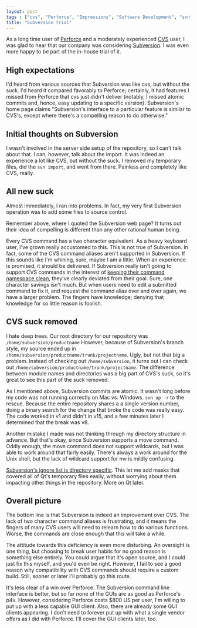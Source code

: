 ```yaml
---
layout: post
tags : ["cvs", "Perforce", "Impressions", "Software Development", "svn"]
title: "Subversion trial"
---
```

As a long time user of [Perforce][1] and a moderately experienced [CVS][2] user, I was glad to hear that our company was considering [Subversion][3]. I was even more happy to be part of the in-house trial of it.

[1]: http://www.perforce.com
[2]: http://www.nongnu.org/cvs/
[3]: http://subversion.tigris.org/

<!--more-->

## High expectations ##

I'd heard from various sources that Subversion was like cvs, but without the suck. I'd heard it compared favorably to Perforce; certainly, it had features I missed from Perforce that cvs just didn't deliver (notably, I missed atomic commits and, hence, easy updating to a specific version). Subversion's home page claims "Subversion's interface to a particular feature is similar to CVS's, except where there's a compelling reason to do otherwise."

## Initial thoughts on Subversion ##

I wasn't involved in the server side setup of the repository, so I can't talk about that. I can, however, talk about the import. It was indeed an experience a lot like CVS, but without the suck. I removed my temporary files, did the `svn import`, and went from there. Painless and completely like CVS, really.

## All new suck ##

Almost immediately, I ran into problems. In fact, my very first Subversion operation was to add some files to source control.

Remember above, where I quoted the Subversion web page? It turns out their idea of compelling is different than any other rational human being.

Every CVS command has a two character equivalent. As a heavy keyboard user, I've grown really accustomed to this. This is not true of Subversion. In fact, some of the CVS command aliases aren't supported in Subversion. If this sounds like I'm whining, sure, maybe I am a little. When an experience is promised, it should be delivered. If Subversion really isn't going to support CVS commands in the interest of [keeping their command namespace clean][4], they've clearly deviated from their goal. Sure, one character savings isn't much. But when users need to edit a submitted command to fix it, and request the command alias over and over again, we have a larger problem. The fingers have knowledge; denying that knowledge for so little reason is foolish.

[4]: http://svn.haxx.se/dev/archive-2006-10/0095.shtml

## CVS suck removed ##

I hate deep trees. Our root directory for our repository was `/home/subversion/productname` However, because of Subversion's branch style, my source ended up in `/home/subversion/productname/trunk/projectname`. Ugly, but not that big a problem. Instead of checking out `/home/subversion`, it turns out I can check out `/home/subversion/productname/trunk/projectname`. The difference between module names and directories was a big part of CVS's suck, so it's great to see this part of the suck removed.

As I mentioned above, Subversion commits are atomic. It wasn't long before my code was not running correctly on Mac vs. Windows. `svn up -r` to the rescue. Because the entire repository shares a a single version number, doing a binary search for the change that broke the code was really easy. The code worked in v1 and didn't in v15, and a few minutes later I determined that the break was v8.

Another mistake I made was not thinking through my directory structure in advance. But that's okay, since Subversion supports a move command. Oddly enough, the move command does not support wildcards, but I was able to work around that fairly easily. There's always a work around for the Unix shell, but the lack of wildcard support for mv is mildly confusing.

[Subversion's ignore list is directory specific][ignore]. This let me add masks that covered all of Qt's temporary files easily, without worrying about them impacting other things in the repository. More on Qt later.

[ignore]: http://svnbook.red-bean.com/en/1.1/ch07s02.html#svn-ch-7-sect-2.3.3

## Overall picture ##

The bottom line is that Subversion is indeed an improvement over CVS. The lack of two character command aliases is frustrating, and it means the fingers of many CVS users will need to relearn how to do various functions. Worse, the commands are close enough that this will take a while.

The attitude towards this deficiency is even more disturbing. An oversight is one thing, but choosing to break user habits for no good reason is something else entirely. You could argue that it's open source, and I could just fix this myself, and you'd even be right. However, I fail to see a good reason why compatibility with CVS commands should require a custom build. Still, sooner or later I'll probably go this route.

It's less clear of a win over Perforce. The Subversion command line interface is better, but so far none of the GUIs are as good as Perforce's p4v. However, considering Perforce costs $800 US per user, I'm willing to put up with a less capable GUI client. Also, there are already some GUI clients appearing. I don't need to forever put up with what a single vendor offers as I did with Perforce. I'll cover the GUI clients later, too.